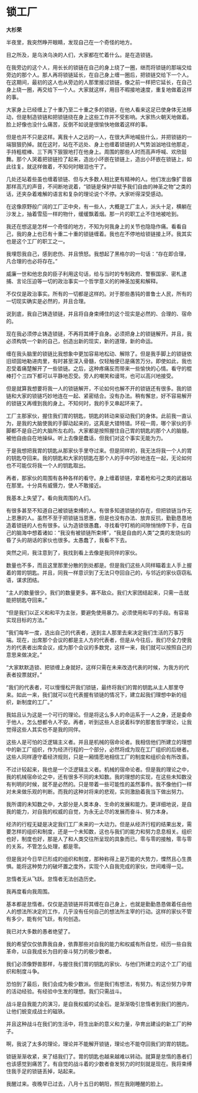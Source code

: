锁工厂
======

**大杉荣**

半夜里，我突然睁开眼睛，发现自己在一个奇怪的地方。

目之所及，是乌泱乌泱的人们，大家都在忙着什么。是在造锁链。

在我旁边的这个人，用长长的锁链在自己的身上绕了一圈，继而将锁链的那端交给旁边的那个人。那人再将锁链延长，在自己身上缠一圈后，把锁链交给下一个人。在这期间，最初的这人也从旁边的人那里接过锁链，像之前一样把它延长，在自己身上绕一圈，再交给下一个人。大家就这样，用目不暇接地速度，重复地做着这样的事。

大家身上已经缠上了十重乃至二十重之多的锁链，在他人看来这足已使身体无法移动，但是制造锁链和把锁链绕在身上这些工作并不受影响。大家热火朝天地做着。脸上好像也没什么痛苦，反倒不如说是很愉快地做着这样的事。

但是也并不只是这样。离我十人之远的一人，在很大声地喊些什么，并把锁链的一端狠狠扔掉。就在这时，站在不远处、身上也缠着锁链的人气势汹汹地往他那走，手持粗棍棒、三下两下狠狠地打在他身上。周围的那些人时而高声呼喊、欢欣鼓舞。那个人哭着把锁链捡了起来，造出小环嵌在锁链上，造出小环嵌在锁链上，如此往复。就这样做着，不知何时眼泪也干了。

几处还站着些虽也缠着锁链、但与大多数人相比更有精神的人。他们发出像扩音器那样高亢的声音，不间断地说着，“锁链是保护并赋予我们自由的神圣之物”之类的话，还夹杂着难解的语言和复杂的理论说个不停。大家听得深受感动。

在这像原野般广阔的工厂正中央，有一些人，大概是工厂主人，派头十足，横躺在沙发上，抽着雪茄一样的物什，缓缓飘着烟。那一片的职工止不住地被呛到。

我还在想这是怎样一个奇怪的地方，不知为何我身上的关节也隐隐作痛。看看自己，我的身上也已有十重二十重的锁链缠着。我也在不停地给锁链接上环。我其实也是这个工厂的职工之一。

我埋怨我自己，感到悲伤、并且愤怒。我想起了黑格尔的一句话：“存在即合理，凡合理的也必将存在。”

威廉一世和他忠良的臣子利用这句话，给与当时的专制政府、警察国家、密札逮捕、言论压迫等一切的政治事实一个哲学意义的的神圣加冕和解释。

不仅仅是政治事实。所有的一切都是这样的。对于那些愚钝的普鲁士人民，所有的一切现实确实是必然的，并且合理。

说到底，我自己铸造锁链，并且将自身束缚住的这个现实是必然的、合理的、宿命的。

现在我必须停止铸造锁链，不再将其缚于自身。必须把身上的锁链解开。并且，我必须构筑一个新的自己，创造出新的现实，新的道理，新的命运。

缠在我头脑里的锁链比我想象中更加容易地松动、解除了。但是我手脚上的锁链依旧顽固地勒进肉里，有时甚至深入骨髓，仅轻触便已是痛苦万分。即使如此，我也忍受着痛楚解开了一些锁链。之后，这种疼痛反而带来一些愉快的心情。看守的棍棒打个三四下都可以平静地忍受。旁人的嘲笑和谩骂，也可以高兴地接受。

但是就算我想要将我一人的锁链解开，不论如何也解不开的锁链还有很多。我的锁链和大家的锁链巧妙地连在一起、紧密结合。没有办法。稍有懈怠，好不容易解开的锁链又再缠到我的身上。不知何时，我的手又串起环来了。

工厂主那家伙，握住我们胃的钥匙，钥匙的转动来驱动我们的身体。此前我一直认为，是我的大脑使我的手脚动起来的，这真是大错特错。环视一周，哪个家伙的手脚都不是自己的大脑所左右的。大家都是按照握住自己胃的钥匙的那个人的脑髓，被他自由自在地操纵。听上去像是蠢话，但我们对这个事实无能为力。

于是我想把我胃的钥匙从那家伙手里夺过来。但是同样的，我无法将我一个人的胃的钥匙夺回来。我的钥匙和大家的钥匙在那个人的手中巧妙地连在一起，无论如何也不可能仅将我一个人的钥匙取出。

再者，那家伙的周围有各种各样的看守。身上缠着锁链，拿着枪和弓之类的武器站在那里。十分具有威慑力，使人不敢接近。

我基本上失望了。看向我周围的人们。

有很多甚至不知道自己被锁链束缚的人。有很多知道锁链的存在，但把锁链当作无上恩惠的人。虽然不至于把锁链当恩惠，但是也没有办法、放弃反抗，勤勤恳恳地造着锁链的人也有很多。认为造锁很愚蠢，寻找看守盯梢的间隙悄悄停下手，在自己的脑海中想着诸如：“我没有被锁链所束缚”，“我是自由的人类”之类的发烧似的昏了头的胡话的家伙也很多。太愚蠢了，我看不下去。

突然之间，我注意到了，我找到看上去像是我同伴的家伙。

数量也不多，而且这里那里分散的到处都是。但是我们这些人同样瞄着主人手上握着的胃的钥匙。并且，同我一样意识到了无法只夺回自己的，与邻近的家伙窃窃私语，谋求团结。

“主人的数量很少。我们的数量更多。寡不敌众。我们大家团结起来，只需一击就能把钥匙夺回来。”

“但是我们以正义和和平为主张，要避免使用暴力。必须使用和平的手段。有容易实现目标的方法。”

“我们每年一度，选出自己的代表者，送到主人那里去来决定我们生活的万事万端。现在，出席那个会议的都是主人方的代表者，但是从今往后，我们尽全力使我方的代表者出席会议，成为那个会议的多数党，这样一来，我们就可以按照自己的意思来做决定。”

“大家默默造锁、把锁缠上身就好。这样只需在未来改选代表的时候，为我方的代表者投票就好。”

“我们的代表者，可以慢慢松开我们锁链，最终将我们的胃的钥匙从主人那里夺来。如此一来，我们就可以在代表握有锁链的情况下，建立起我们理想中新的组织，新制度的工厂。”

我姑且认为这是一个可行的理论。但是将这么多人的命运系于一人之身，还是委命于他人，怎么想都令人不安。再者，听到这些人总说着科学的那套哲学理论，让我觉得这些人其实也不是我的同伴。

这些人是可怕的泛逻辑主义者。并且是机械的宿命论者。我相信他们所建立的理想中的新工厂组织，作为经济行程的一个部分，必然将成为现在工厂组织的后继者。这些人同样遵守着经济规则，只是一厢情愿地相信工厂的制度和组织会有所改善。

不过计较起来，我也是一个泛逻辑主义者。机械的宿命论者。但是我的理论之中，我的机械宿命论之中，还有很多不同的未知数。我的理想的实现，在这些未知数没有判明的时候，就不是必然的。只是带着一些可能性的盖然事件。我不像他们一样对未来做乐观的判断。而我的这种对将来的悲观，实则激励着我当下做出努力。

我所谓的未知数之中，大部分是人类本身、生命的发展和能力。更详细地说，是自我的能力，对自我的权威的自觉，为永无止尽的发展而奋斗、努力本身。

经济的行程无疑是决定我们工厂未来的一大动力。但是从经济行程的结果出发，需要怎样的组织和制度，还是一个未知数，这也与我们的能力和努力息息相关。组织也好，制度也好，那是人了和人类交往所呈现的具象而已。零与零的接触，零与零的关系，不管怎么处理，都是零。

但是我对今日早已形成的组织和制度，那种称得上是万能的大势力，慄然且心生畏惧。能将这种势力的破坏置之度外，实现个人自我完成的家伙，世间难得一见。

怠惰者无从飞跃。怠惰者无法创造历史。

我再度看向我周围。

基本都是怠惰者。仅仅是造锁链并将其缠在自己身上，也就是勤勤恳恳做着任由他人的想法所决定的工作，几乎没有任何自己的想法所主宰的行动。这样的家伙不管有多少，能有何飞跃，有何创造。

我已对大多数的愚者绝望了。

我的希望仅仅依靠我自身，依靠那些对自我的能力和权威有所自觉，经历一些自我革命，以自我成长为目的奋斗努力的极少数者。

我们必须像野兽那样，与握住我们胃的钥匙的家伙、与他们所建立的这个工厂的组织和制度斗争。

恐怕到了最后，我们会成为极少数派。但是我们有想法，有努力。有这份努力孕育的活动经验。有经验中生发的理想。我们只需战斗。

战斗是自我能力的演习，是自我权威的试金石。是渐渐吸引怠惰者到我们的圈内，让他们蜕变成战士的磁铁。

并且这种战斗在我们的生活中，将生出新的意义和力量，孕育出建设的新工厂的种子。

啊，我说了太多的理论，理论并不能解开锁链，理论也不能夺回我们的胃的钥匙。

锁链渐渐收紧，来了结我们了。胃的钥匙也越来越难以转动。就算是怠惰的愚者们也该感觉到痛苦了。有自觉的战斗着的少数者奋发努力的时刻就是现在。我将束缚住我手足的锁链丢掉，站起来。

我醒过来。夜晚早已过去，八月十五日的朝阳，照在我刚睡醒的脸上。
